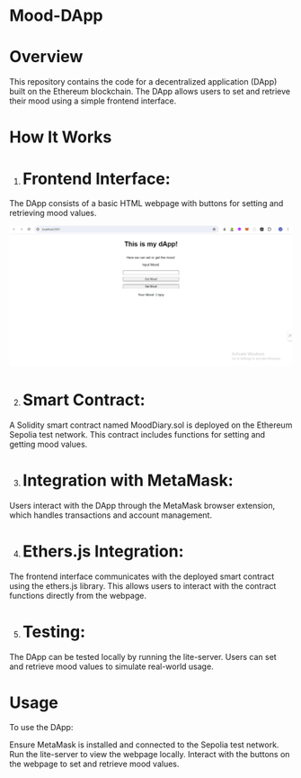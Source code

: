 # Mood-DApp

# Overview
This repository contains the code for a decentralized application (DApp) built on the Ethereum blockchain. The DApp allows users to set and retrieve their mood using a simple frontend interface.

# How It Works
1. # Frontend Interface:
The DApp consists of a basic HTML webpage with buttons for setting and retrieving mood values.

![Alt Text](2024-05-03.png)
   
2. # Smart Contract:
A Solidity smart contract named MoodDiary.sol is deployed on the Ethereum Sepolia test network. This contract includes functions for setting and getting mood values.

3. # Integration with MetaMask:
Users interact with the DApp through the MetaMask browser extension, which handles transactions and account management.

4. # Ethers.js Integration:
The frontend interface communicates with the deployed smart contract using the ethers.js library. This allows users to interact with the contract functions directly from the webpage.

5. # Testing:
The DApp can be tested locally by running the lite-server. Users can set and retrieve mood values to simulate real-world usage.

# Usage
To use the DApp:

Ensure MetaMask is installed and connected to the Sepolia test network.
Run the lite-server to view the webpage locally.
Interact with the buttons on the webpage to set and retrieve mood values.
